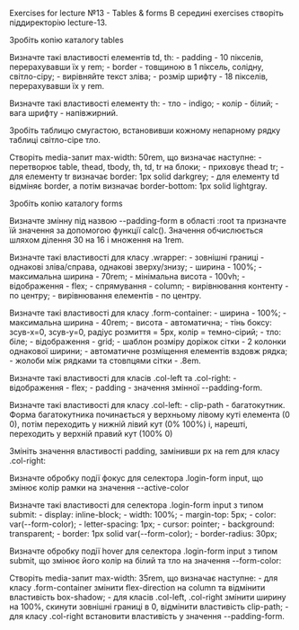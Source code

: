 Exercises for lecture №13 - Tables & forms
В середині exercises створіть піддиректорію lecture-13.

Зробіть копію каталогу tables

Визначте такі властивості елементів td, th: - padding - 10 пікселів, перерахувавши їх у rem; - border - товщиною в 1 піксель, солідну, світло-сіру; - вирівняйте текст зліва; - розмір шрифту - 18 пікселів, перерахувавши їх у rem.

Визначте такі властивості елементу th: - тло - indigo; - колір - білий; - вага шрифту - напівжирний.

Зробіть таблицю смугастою, встановивши кожному непарному рядку таблиці світло-сіре тло.

Створіть media-запит max-width: 50rem, що визначає наступне: - перетворює table, thead, tbody, th, td, tr на блоки; - приховує thead tr; - для елементу tr визначає border: 1px solid darkgrey; - для елементу td відміняє border, а потім визначає border-bottom: 1px solid lightgray.

Зробіть копію каталогу forms

Визначте змінну під назвою --padding-form в області :root та призначте їй значення за допомогою функції calc(). Значення обчислюється шляхом ділення 30 на 16 і множення на 1rem.

Визначте такі властивості для класу .wrapper: - зовнішні границі - однакові зліва/справа, однакові зверху/знизу; - ширина - 100%; - максимальна ширина - 70rem; - мінімальна висота - 100vh; - відображення - flex; - спрямування - column; - вирівнювання контенту - по центру; - вирівнювання елементів - по центру.

Визначте такі властивості для класу .form-container: - ширина - 100%; - максимальна ширина - 40rem; - висота - автоматична; - тінь боксу: зсув-x=0, зсув-y=0, радіус розмиття = 5px, колір = темно-сірий; - тло: біле; - відображення - grid; - шаблон розміру доріжок сітки - 2 колонки однакової ширини; - автоматичне розміщення елементів вздовж рядка; - жолоби між рядками та стовпцями сітки - .8em.

Визначте такі властивості для класів .col-left та .col-right: - відображення - flex; - padding - значення змінної --padding-form.

Визначте такі властивості для класу .col-left: - clip-path - багатокутник. Форма багатокутника починається у верхньому лівому куті елемента (0 0), потім переходить у нижній лівий кут (0% 100%) і, нарешті, переходить у верхній правий кут (100% 0)

Змініть значення властивості padding, замінивши px на rem для класу .col-right:

Визначте обробку події фокус для селектора .login-form input, що змінює колір рамки на значення --active-color

Визначте такі властивості для селектора .login-form input з типом submit: - display: inline-block; - width: 100%; - margin-top: 5px; - color: var(--form-color); - letter-spacing: 1px; - cursor: pointer; - background: transparent; - border: 1px solid var(--form-color); - border-radius: 30px;

Визначте обробку події hover для селектора .login-form input з типом submit, що змінює його колір на білий та тло на значення --form-color:

Створіть media-запит max-width: 35rem, що визначає наступне: - для класу .form-container змінити flex-direction на column та відмінити властивість box-shadow; - для класів .col-left, .col-right змінити ширину на 100%, скинути зовнішні границі в 0, відмінити властивість clip-path; - для класу .col-right встановити властивість у значення --padding-form.

